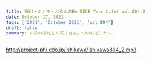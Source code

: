 ```yaml
---
title: 石川・ホンマ・ぶるんのBe-SIDE Your Life! vol.804-2
date: October 17, 2021
tags: ['2021', 'October 2021', 'vol.804']
draft: false
summary: いろいろ忙しい石川さん。ついにどこかに…
---
```


http://project-phi.ddo.jp/ishikawa/ishikawa804_2.mp3